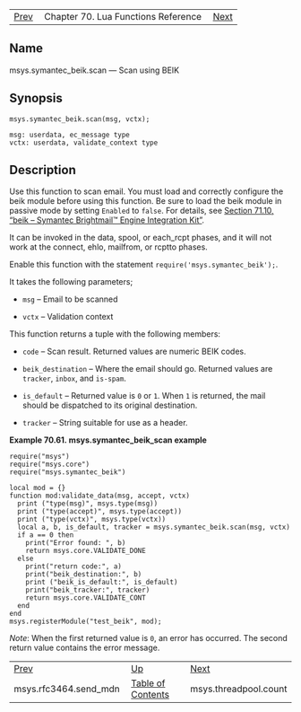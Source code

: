 |     |     |     |
| --- | --- | --- |
| [Prev](lua.ref.msys.rfc3464.send_mdn)  | Chapter 70. Lua Functions Reference |  [Next](lua.ref.msys.threadpool.count) |

<a name="lua.ref.msys.symantec_beik.scan"></a>
## Name

msys.symantec_beik.scan — Scan using BEIK

<a name="idp18424688"></a>
## Synopsis

`msys.symantec_beik.scan(msg, vctx);`

```
msg: userdata, ec_message type
vctx: userdata, validate_context type
```
<a name="idp18427664"></a>
## Description

Use this function to scan email. You must load and correctly configure the beik module before using this function. Be sure to load the beik module in passive mode by setting `Enabled` to `false`. For details, see [Section 71.10, “beik – Symantec Brightmail™ Engine Integration Kit”](modules.beik "71.10. beik – Symantec Brightmail™ Engine Integration Kit").

It can be invoked in the data, spool, or each_rcpt phases, and it will not work at the connect, ehlo, mailfrom, or rcptto phases.

Enable this function with the statement `require('msys.symantec_beik');`.

It takes the following parameters;

*   `msg` – Email to be scanned

*   `vctx` – Validation context

This function returns a tuple with the following members:

*   `code` – Scan result. Returned values are numeric BEIK codes.

*   `beik_destination` – Where the email should go. Returned values are `tracker`, `inbox`, and `is-spam`.

*   `is_default` – Returned value is `0` or `1`. When `1` is returned, the mail should be dispatched to its original destination.

*   `tracker` – String suitable for use as a header.

<a name="lua.ref.msys.symantec_beik.scan.example"></a>

**Example 70.61. msys.symantec_beik_scan example**

```
require("msys")
require("msys.core")
require("msys.symantec_beik")

local mod = {}
function mod:validate_data(msg, accept, vctx)
  print ("type(msg)", msys.type(msg))
  print ("type(accept)", msys.type(accept))
  print ("type(vctx)", msys.type(vctx))
  local a, b, is_default, tracker = msys.symantec_beik.scan(msg, vctx)
  if a == 0 then
    print("Error found: ", b)
    return msys.core.VALIDATE_DONE
  else
    print("return code:", a)
    print("beik_destination:", b)
    print ("beik_is_default:", is_default)
    print("beik_tracker:", tracker)
    return msys.core.VALIDATE_CONT
  end
end
msys.registerModule("test_beik", mod);
```

*Note*: When the first returned value is `0`, an error has occurred. The second return value contains the error message.

|     |     |     |
| --- | --- | --- |
| [Prev](lua.ref.msys.rfc3464.send_mdn)  | [Up](lua.function.details) |  [Next](lua.ref.msys.threadpool.count) |
| msys.rfc3464.send_mdn  | [Table of Contents](index) |  msys.threadpool.count |

